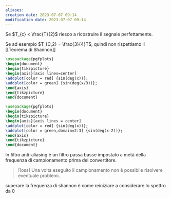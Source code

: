 ```yaml
---
aliases: 
creation date: 2023-07-07 09:14
modification date: 2023-07-07 09:14
---
```


Se $T_{c} < \frac{T}{2}$ riesco a ricostruire il segnale perfettamente.

Se ad esempio $T_{C,2} = \frac{3}{4}T$, quindi non rispettiamo il [[Teorema di Shannon]]

```tikz
\usepackage{pgfplots}
\begin{document}
\begin{tikzpicture}
\begin{axis}[axis lines=center]
\addplot[color = red] {sin(deg(x))};
\addplot[color = green] {sin(deg(x/3))};
\end{axis}
\end{tikzpicture}
\end{document}
```


```tikz
\usepackage{pgfplots}
\begin{document}
\begin{tikzpicture}
\begin{axis}[axis lines = center]
\addplot[color = red] {sin(deg(x))};
\addplot[color = green,domain=2:3] {sin(deg(x-2))};
\end{axis}
\end{tikzpicture}
\end{document}
```

In filtro anti-aliasing è un filtro passa basse impostato a metà della frequenza di campionamento prima del convertitore.



>[!oss]
>Una volta eseguito il campionamento non è possibile risolvere eventuale problemi.


superare la frequenza di shannon è come reiniziare a considerare lo spettro da 0